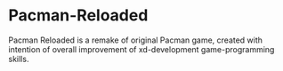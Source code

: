 Pacman-Reloaded
===============

Pacman Reloaded is a remake of original Pacman game, created with intention of overall improvement of xd-development game-programming skills.
